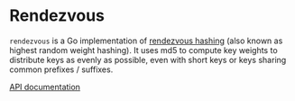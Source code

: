 Rendezvous
==========

`rendezvous` is a Go implementation of [rendezvous hashing][wikipedia] (also
known as highest random weight hashing). It uses md5 to compute key weights to
distribute keys as evenly as possible, even with short keys or keys sharing
common prefixes / suffixes.

[API documentation][api]

[wikipedia]: http://en.wikipedia.org/wiki/Rendezvous_hashing
[api]: http://godoc.org/github.com/stvp/rendezvous
